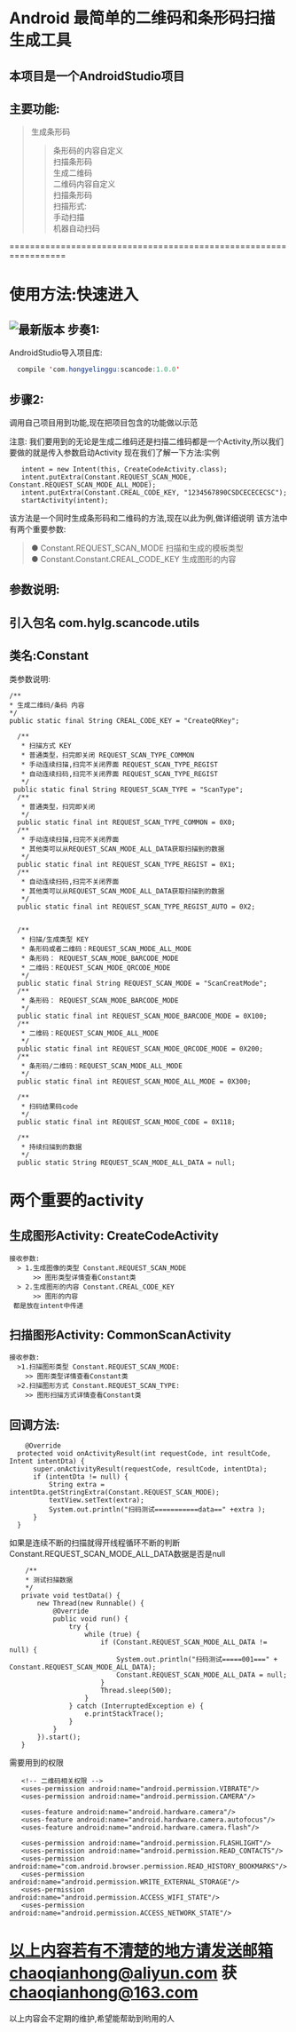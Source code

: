 Android 最简单的二维码和条形码扫描生成工具
====

本项目是一个AndroidStudio项目
---

主要功能:
---
  
  >生成条形码  
  >>条形码的内容自定义  
  >扫描条形码  
  >生成二维码  
  >>二维码内容自定义  
  >扫描条形码  
  >扫描形式:  
  >>手动扫描  
  >>机器自动扫码  

=================================================================

使用方法:快速进入
========
![最新版本](https://img.shields.io/badge/%20Gradle-V%201.0.0-brightgreen.svg) 
步奏1:
---
AndroidStudio导入项目库:
```java
  compile 'com.hongyelinggu:scancode:1.0.0'
```

步骤2:
---
调用自己项目用到功能,现在把项目包含的功能做以示范

注意: 
我们要用到的无论是生成二维码还是扫描二维码都是一个Activity,所以我们要做的就是传入参数启动Activity 
现在我们了解一下方法:实例
```android
   intent = new Intent(this, CreateCodeActivity.class);
   intent.putExtra(Constant.REQUEST_SCAN_MODE, Constant.REQUEST_SCAN_MODE_ALL_MODE);
   intent.putExtra(Constant.CREAL_CODE_KEY, "1234567890CSDCECECECSC");
   startActivity(intent);
```
该方法是一个同时生成条形码和二维码的方法,现在以此为例,做详细说明
该方法中有两个重要参数:
  > ● Constant.REQUEST_SCAN_MODE 扫描和生成的模板类型  
  > ● Constant.Constant.CREAL_CODE_KEY 生成图形的内容 
  
  参数说明: 
  ---
  引入包名 com.hylg.scancode.utils
  ---
  类名:Constant
  ---
  类参数说明:
  ```库
  /**
  * 生成二维码/条码 内容
  */
  public static final String CREAL_CODE_KEY = "CreateQRKey";

    /**
     * 扫描方式 KEY
     * 普通类型，扫完即关闭 REQUEST_SCAN_TYPE_COMMON
     * 手动连续扫描,扫完不关闭界面 REQUEST_SCAN_TYPE_REGIST
     * 自动连续扫码,扫完不关闭界面 REQUEST_SCAN_TYPE_REGIST
     */
   public static final String REQUEST_SCAN_TYPE = "ScanType";
    /**
     * 普通类型，扫完即关闭
     */
    public static final int REQUEST_SCAN_TYPE_COMMON = 0X0;
    /**
     * 手动连续扫描,扫完不关闭界面
     * 其他类可以从REQUEST_SCAN_MODE_ALL_DATA获取扫描到的数据
     */
    public static final int REQUEST_SCAN_TYPE_REGIST = 0X1;
    /**
     * 自动连续扫码,扫完不关闭界面
     * 其他类可以从REQUEST_SCAN_MODE_ALL_DATA获取扫描到的数据
     */
    public static final int REQUEST_SCAN_TYPE_REGIST_AUTO = 0X2;


    /**
     * 扫描/生成类型 KEY
     * 条形码或者二维码：REQUEST_SCAN_MODE_ALL_MODE
     * 条形码： REQUEST_SCAN_MODE_BARCODE_MODE
     * 二维码：REQUEST_SCAN_MODE_QRCODE_MODE
     */
    public static final String REQUEST_SCAN_MODE = "ScanCreatMode";
    /**
     * 条形码： REQUEST_SCAN_MODE_BARCODE_MODE
     */
    public static final int REQUEST_SCAN_MODE_BARCODE_MODE = 0X100;
    /**
     * 二维码：REQUEST_SCAN_MODE_ALL_MODE
     */
    public static final int REQUEST_SCAN_MODE_QRCODE_MODE = 0X200;
    /**
     * 条形码/二维码：REQUEST_SCAN_MODE_ALL_MODE
     */
    public static final int REQUEST_SCAN_MODE_ALL_MODE = 0X300;

    /**
     * 扫码结果码code
     */
    public static final int REQUEST_SCAN_MODE_CODE = 0X118;

    /**
     * 持续扫描到的数据
     */
    public static String REQUEST_SCAN_MODE_ALL_DATA = null;
  ```
  两个重要的activity
  ====
  
  生成图形Activity: CreateCodeActivity
  ---
    接收参数: 
      > 1.生成图像的类型 Constant.REQUEST_SCAN_MODE   
          >> 图形类型详情查看Constant类
      > 2.生成图形的内容 Constant.CREAL_CODE_KEY
          >> 图形的内容
     都是放在intent中传递
    
    
    
  
  扫描图形Activity: CommonScanActivity
  ---
    接收参数:
      >1.扫描图形类型 Constant.REQUEST_SCAN_MODE:
        >> 图形类型详情查看Constant类  
      >2.扫描图形方式 Constant.REQUEST_SCAN_TYPE: 
        >> 图形扫描方式详情查看Constant类  
  
  回调方法:
  -----
  ```android
      @Override
    protected void onActivityResult(int requestCode, int resultCode, Intent intentDta) {
        super.onActivityResult(requestCode, resultCode, intentDta);
        if (intentDta != null) {
            String extra = intentDta.getStringExtra(Constant.REQUEST_SCAN_MODE);
            textView.setText(extra);
            System.out.println("扫码测试===========data==" +extra );
        }
    }
  ```
  
 如果是连续不断的扫描就得开线程循环不断的判断Constant.REQUEST_SCAN_MODE_ALL_DATA数据是否是null
 ```android循环数据
     /**
     * 测试扫描数据
     */
    private void testData() {
        new Thread(new Runnable() {
            @Override
            public void run() {
                try {
                    while (true) {
                        if (Constant.REQUEST_SCAN_MODE_ALL_DATA != null) {
                            System.out.println("扫码测试=====001===" + Constant.REQUEST_SCAN_MODE_ALL_DATA);
                            Constant.REQUEST_SCAN_MODE_ALL_DATA = null;
                        }
                        Thread.sleep(500);
                    }
                } catch (InterruptedException e) {
                    e.printStackTrace();
                }
            }
        }).start();
    }
 ```
 
 
 需要用到的权限
 ```二维码权限
  	<!-- 二维码相关权限 -->
	<uses-permission android:name="android.permission.VIBRATE"/>
	<uses-permission android:name="android.permission.CAMERA"/>
	
	<uses-feature android:name="android.hardware.camera"/>
	<uses-feature android:name="android.hardware.camera.autofocus"/>
	<uses-feature android:name="android.hardware.camera.flash"/>
	
	<uses-permission android:name="android.permission.FLASHLIGHT"/>
	<uses-permission android:name="android.permission.READ_CONTACTS"/>
	<uses-permission android:name="com.android.browser.permission.READ_HISTORY_BOOKMARKS"/>
	<uses-permission android:name="android.permission.WRITE_EXTERNAL_STORAGE"/>
	<uses-permission android:name="android.permission.ACCESS_WIFI_STATE"/>
	<uses-permission android:name="android.permission.ACCESS_NETWORK_STATE"/>
 ```
 
 以上内容若有不清楚的地方请发送邮箱chaoqianhong@aliyun.com 获 chaoqianhong@163.com  
 =================================
 
 以上内容会不定期的维护,希望能帮助到哟用的人
  
  

